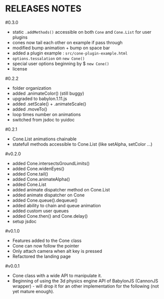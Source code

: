 RELEASES NOTES
==============

#0.3.0

* static `.addMethods()` accessible on both `Cone` and `Cone.List` for user plugins
* cones now tail each other on example if pass through
* modified bump animation + bump on space bar
* added a plugin example : `src/cone-plugin-example.html`
* `options.tessalation` on `new Cone()`
* special user options beginning by $ `new Cone()`
* license

#0.2.2

* folder organization
* added .animateColor() (still buggy)
* upgraded to babylon.1.11.js
* added .setScale() + .animateScale()
* added .moveTo()
* loop times number on animations
* switched from jsdoc to yuidoc

#0.2.1

* Cone.List animations chainable
* statefull methods accessible to Cone.List (like setAlpha, setColor ...)

#v0.2.0

* added Cone.intersectsGroundLimits()
* added Cone.widenEyes()
* added Cone.tail()
* added Cone.animateAlpha()
* added Cone.List
* added animate dispatcher method on Cone.List
* added animate dispatcher on Cone
* added Cone.queue().dequeue()
* added ability to chain and queue animation
* added custom user queues
* added Cone.then() and Cone.delay()
* setup jsdoc

#v0.1.0

* Features added to the Cone class
* Cone can now follow the pointer
* Only attach camera when alt key is pressed
* Refactored the landing page

#v0.0.1

* Cone class with a wide API to manipulate it.
* Beginning of using the 3d physics engine API of BabylonJS (CannonJS wrapper) - will drop it for an other implementation for the following (not yet mature enough).